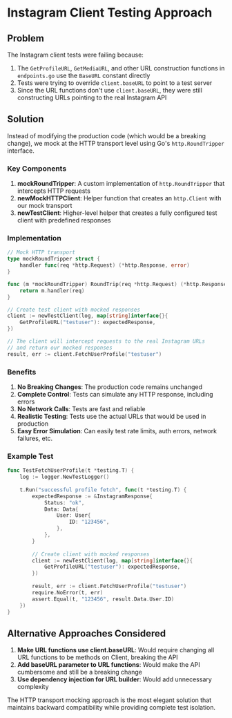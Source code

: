 # Instagram Client Testing Approach

## Problem

The Instagram client tests were failing because:
1. The `GetProfileURL`, `GetMediaURL`, and other URL construction functions in `endpoints.go` use the `BaseURL` constant directly
2. Tests were trying to override `client.baseURL` to point to a test server
3. Since the URL functions don't use `client.baseURL`, they were still constructing URLs pointing to the real Instagram API

## Solution

Instead of modifying the production code (which would be a breaking change), we mock at the HTTP transport level using Go's `http.RoundTripper` interface.

### Key Components

1. **mockRoundTripper**: A custom implementation of `http.RoundTripper` that intercepts HTTP requests
2. **newMockHTTPClient**: Helper function that creates an `http.Client` with our mock transport
3. **newTestClient**: Higher-level helper that creates a fully configured test client with predefined responses

### Implementation

```go
// Mock HTTP transport
type mockRoundTripper struct {
    handler func(req *http.Request) (*http.Response, error)
}

func (m *mockRoundTripper) RoundTrip(req *http.Request) (*http.Response, error) {
    return m.handler(req)
}

// Create test client with mocked responses
client := newTestClient(log, map[string]interface{}{
    GetProfileURL("testuser"): expectedResponse,
})

// The client will intercept requests to the real Instagram URLs
// and return our mocked responses
result, err := client.FetchUserProfile("testuser")
```

### Benefits

1. **No Breaking Changes**: The production code remains unchanged
2. **Complete Control**: Tests can simulate any HTTP response, including errors
3. **No Network Calls**: Tests are fast and reliable
4. **Realistic Testing**: Tests use the actual URLs that would be used in production
5. **Easy Error Simulation**: Can easily test rate limits, auth errors, network failures, etc.

### Example Test

```go
func TestFetchUserProfile(t *testing.T) {
    log := logger.NewTestLogger()
    
    t.Run("successful profile fetch", func(t *testing.T) {
        expectedResponse := &InstagramResponse{
            Status: "ok",
            Data: Data{
                User: User{
                    ID: "123456",
                },
            },
        }
        
        // Create client with mocked responses
        client := newTestClient(log, map[string]interface{}{
            GetProfileURL("testuser"): expectedResponse,
        })
        
        result, err := client.FetchUserProfile("testuser")
        require.NoError(t, err)
        assert.Equal(t, "123456", result.Data.User.ID)
    })
}
```

## Alternative Approaches Considered

1. **Make URL functions use client.baseURL**: Would require changing all URL functions to be methods on Client, breaking the API
2. **Add baseURL parameter to URL functions**: Would make the API cumbersome and still be a breaking change
3. **Use dependency injection for URL builder**: Would add unnecessary complexity

The HTTP transport mocking approach is the most elegant solution that maintains backward compatibility while providing complete test isolation.
